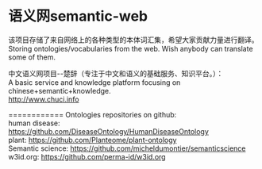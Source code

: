 语义网semantic-web
============

该项目存储了来自网络上的各种类型的本体词汇集，希望大家贡献力量进行翻译。  
Storing ontologies/vocabularies from the web. Wish anybody can translate some of them.  

中文语义网项目--楚辞（专注于中文和语义的基础服务、知识平台。）：  
A basic service and knowledge platform focusing on chinese+semantic+knowledge.  
http://www.chuci.info  

============
Ontologies repositories on github:  
human disease: https://github.com/DiseaseOntology/HumanDiseaseOntology  
plant: https://github.com/Planteome/plant-ontology  
Semantic science: https://github.com/micheldumontier/semanticscience
w3id.org: https://github.com/perma-id/w3id.org
